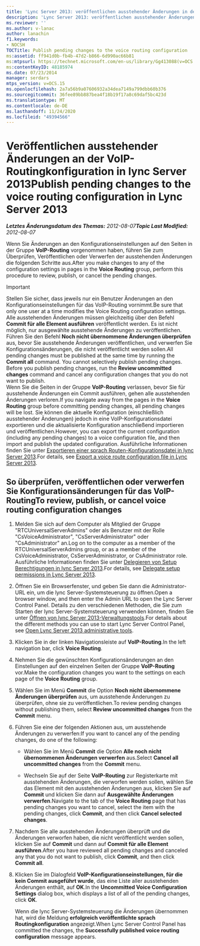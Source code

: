 ```yaml
---
title: 'Lync Server 2013: veröffentlichen ausstehender Änderungen in der VoIP-Routingkonfiguration'
description: 'Lync Server 2013: veröffentlichen ausstehender Änderungen in der VoIP-Routingkonfiguration.'
ms.reviewer: ''
ms.author: v-lanac
author: lanachin
f1.keywords:
- NOCSH
TOCTitle: Publish pending changes to the voice routing configuration
ms:assetid: ff941d0b-fb4b-47d2-b866-6d990ac66b81
ms:mtpsurl: https://technet.microsoft.com/en-us/library/Gg413088(v=OCS.15)
ms:contentKeyID: 48185974
ms.date: 07/23/2014
manager: serdars
mtps_version: v=OCS.15
ms.openlocfilehash: 2a7a56b9a07606932a34dea7149a799dbb60b376
ms.sourcegitcommit: 36fee89bb887bea4f18b19f17a8c69daf5bc423d
ms.translationtype: MT
ms.contentlocale: de-DE
ms.lasthandoff: 11/24/2020
ms.locfileid: "49394566"
---
```

# <a name="publish-pending-changes-to-the-voice-routing-configuration-in-lync-server-2013"></a><span data-ttu-id="f422f-103">Veröffentlichen ausstehender Änderungen an der VoIP-Routingkonfiguration in lync Server 2013</span><span class="sxs-lookup"><span data-stu-id="f422f-103">Publish pending changes to the voice routing configuration in Lync Server 2013</span></span>

<div data-xmlns="http://www.w3.org/1999/xhtml">

<div class="topic" data-xmlns="http://www.w3.org/1999/xhtml" data-msxsl="urn:schemas-microsoft-com:xslt" data-cs="https://msdn.microsoft.com/">

<div data-asp="https://msdn2.microsoft.com/asp">



</div>

<div id="mainSection">

<div id="mainBody"><span data-ttu-id="f422f-104">

<span> </span></span><span class="sxs-lookup"><span data-stu-id="f422f-104">

<span> </span></span></span>

<span data-ttu-id="f422f-105">_**Letztes Änderungsdatum des Themas:** 2012-08-07_</span><span class="sxs-lookup"><span data-stu-id="f422f-105">_**Topic Last Modified:** 2012-08-07_</span></span>

<span data-ttu-id="f422f-106">Wenn Sie Änderungen an den Konfigurationseinstellungen auf den Seiten in der Gruppe **VoIP-Routing** vorgenommen haben, führen Sie zum Überprüfen, Veröffentlichen oder Verwerfen der ausstehenden Änderungen die folgenden Schritte aus.</span><span class="sxs-lookup"><span data-stu-id="f422f-106">After you make changes to any of the configuration settings in pages in the **Voice Routing** group, perform this procedure to review, publish, or cancel the pending changes.</span></span>

<div>


> [!IMPORTANT]  
> <span data-ttu-id="f422f-107">Stellen Sie sicher, dass jeweils nur ein Benutzer Änderungen an den Konfigurationseinstellungen für das VoIP-Routing vornimmt.</span><span class="sxs-lookup"><span data-stu-id="f422f-107">Be sure that only one user at a time modifies the Voice Routing configuration settings.</span></span><BR><span data-ttu-id="f422f-p101">Alle ausstehenden Änderungen müssen gleichzeitig über den Befehl <STRONG>Commit für alle Element ausführen</STRONG> veröffentlicht werden. Es ist nicht möglich, nur ausgewählte ausstehende Änderungen zu veröffentlichen. Führen Sie den Befehl <STRONG>Noch nicht übernommene Änderungen überprüfen</STRONG> aus, bevor Sie ausstehende Änderungen veröffentlichen, und verwerfen Sie Konfigurationsänderungen, die nicht veröffentlicht werden sollen.</span><span class="sxs-lookup"><span data-stu-id="f422f-p101">All pending changes must be published at the same time by running the <STRONG>Commit all</STRONG> command. You cannot selectively publish pending changes. Before you publish pending changes, run the <STRONG>Review uncommitted changes</STRONG> command and cancel any configuration changes that you do not want to publish.</span></span><BR><span data-ttu-id="f422f-111">Wenn Sie die Seiten in der Gruppe <STRONG>VoIP-Routing</STRONG> verlassen, bevor Sie für ausstehende Änderungen ein Commit ausführen, gehen alle ausstehenden Änderungen verloren.</span><span class="sxs-lookup"><span data-stu-id="f422f-111">If you navigate away from the pages in the <STRONG>Voice Routing</STRONG> group before committing pending changes, all pending changes will be lost.</span></span> <span data-ttu-id="f422f-112">Sie können die aktuelle Konfiguration (einschließlich ausstehender Änderungen) jedoch in eine VoIP-Konfigurationsdatei exportieren und die aktualisierte Konfiguration anschließend importieren und veröffentlichen.</span><span class="sxs-lookup"><span data-stu-id="f422f-112">However, you can export the current configuration (including any pending changes) to a voice configuration file, and then import and publish the updated configuration.</span></span> <span data-ttu-id="f422f-113">Ausführliche Informationen finden Sie unter <A href="lync-server-2013-export-a-voice-route-configuration-file.md">Exportieren einer sprach Routen-Konfigurationsdatei in lync Server 2013</A>.</span><span class="sxs-lookup"><span data-stu-id="f422f-113">For details, see <A href="lync-server-2013-export-a-voice-route-configuration-file.md">Export a voice route configuration file in Lync Server 2013</A>.</span></span>



</div>

<div>

## <a name="to-review-publish-or-cancel-voice-routing-configuration-changes"></a><span data-ttu-id="f422f-114">So überprüfen, veröffentlichen oder verwerfen Sie Konfigurationsänderungen für das VoIP-Routing</span><span class="sxs-lookup"><span data-stu-id="f422f-114">To review, publish, or cancel voice routing configuration changes</span></span>

1.  <span data-ttu-id="f422f-115">Melden Sie sich auf dem Computer als Mitglied der Gruppe "RTCUniversalServerAdmins" oder als Benutzer mit der Rolle "CsVoiceAdministrator", "CsServerAdministrator" oder "CsAdministrator" an.</span><span class="sxs-lookup"><span data-stu-id="f422f-115">Log on to the computer as a member of the RTCUniversalServerAdmins group, or as a member of the CsVoiceAdministrator, CsServerAdministrator, or CsAdministrator role.</span></span> <span data-ttu-id="f422f-116">Ausführliche Informationen finden Sie unter [Delegieren von Setup Berechtigungen in lync Server 2013](lync-server-2013-delegate-setup-permissions.md).</span><span class="sxs-lookup"><span data-stu-id="f422f-116">For details, see [Delegate setup permissions in Lync Server 2013](lync-server-2013-delegate-setup-permissions.md).</span></span>

2.  <span data-ttu-id="f422f-117">Öffnen Sie ein Browserfenster, und geben Sie dann die Administrator-URL ein, um die lync Server-Systemsteuerung zu öffnen.</span><span class="sxs-lookup"><span data-stu-id="f422f-117">Open a browser window, and then enter the Admin URL to open the Lync Server Control Panel.</span></span> <span data-ttu-id="f422f-118">Details zu den verschiedenen Methoden, die Sie zum Starten der lync Server-Systemsteuerung verwenden können, finden Sie unter [Öffnen von lync Server 2013-Verwaltungstools](lync-server-2013-open-lync-server-administrative-tools.md).</span><span class="sxs-lookup"><span data-stu-id="f422f-118">For details about the different methods you can use to start Lync Server Control Panel, see [Open Lync Server 2013 administrative tools](lync-server-2013-open-lync-server-administrative-tools.md).</span></span>

3.  <span data-ttu-id="f422f-119">Klicken Sie in der linken Navigationsleiste auf **VoIP-Routing**.</span><span class="sxs-lookup"><span data-stu-id="f422f-119">In the left navigation bar, click **Voice Routing**.</span></span>

4.  <span data-ttu-id="f422f-120">Nehmen Sie die gewünschten Konfigurationsänderungen an den Einstellungen auf den einzelnen Seiten der Gruppe **VoIP-Routing** vor.</span><span class="sxs-lookup"><span data-stu-id="f422f-120">Make the configuration changes you want to the settings on each page of the **Voice Routing** group.</span></span>

5.  <span data-ttu-id="f422f-121">Wählen Sie im Menü **Commit** die Option **Noch nicht übernommene Änderungen überprüfen** aus, um ausstehende Änderungen zu überprüfen, ohne sie zu veröffentlichen.</span><span class="sxs-lookup"><span data-stu-id="f422f-121">To review pending changes without publishing them, select **Review uncommitted changes** from the **Commit** menu.</span></span>

6.  <span data-ttu-id="f422f-122">Führen Sie eine der folgenden Aktionen aus, um ausstehende Änderungen zu verwerfen:</span><span class="sxs-lookup"><span data-stu-id="f422f-122">If you want to cancel any of the pending changes, do one of the following:</span></span>
    
      - <span data-ttu-id="f422f-123">Wählen Sie im Menü **Commit** die Option **Alle noch nicht übernommenen Änderungen verwerfen** aus.</span><span class="sxs-lookup"><span data-stu-id="f422f-123">Select **Cancel all uncommitted changes** from the **Commit** menu.</span></span>
    
      - <span data-ttu-id="f422f-124">Wechseln Sie auf der Seite **VoIP-Routing** zur Registerkarte mit ausstehenden Änderungen, die verworfen werden sollen, wählen Sie das Element mit den ausstehenden Änderungen aus, klicken Sie auf **Commit** und klicken Sie dann auf **Ausgewählte Änderungen verwerfen**.</span><span class="sxs-lookup"><span data-stu-id="f422f-124">Navigate to the tab of the **Voice Routing** page that has pending changes you want to cancel, select the item with the pending changes, click **Commit**, and then click **Cancel selected changes**.</span></span>

7.  <span data-ttu-id="f422f-125">Nachdem Sie alle ausstehenden Änderungen überprüft und die Änderungen verworfen haben, die nicht veröffentlicht werden sollen, klicken Sie auf **Commit** und dann auf **Commit für alle Element ausführen**.</span><span class="sxs-lookup"><span data-stu-id="f422f-125">After you have reviewed all pending changes and canceled any that you do not want to publish, click **Commit**, and then click **Commit all**.</span></span>

8.  <span data-ttu-id="f422f-126">Klicken Sie im Dialogfeld **VoIP-Konfigurationseinstellungen, für die kein Commit ausgeführt wurde**, das eine Liste aller ausstehenden Änderungen enthält, auf **OK**.</span><span class="sxs-lookup"><span data-stu-id="f422f-126">In the **Uncommitted Voice Configuration Settings** dialog box, which displays a list of all of the pending changes, click **OK**.</span></span>
    
    <span data-ttu-id="f422f-127">Wenn die lync Server-Systemsteuerung die Änderungen übernommen hat, wird die Meldung **erfolgreich veröffentlichte sprach Routingkonfiguration** angezeigt.</span><span class="sxs-lookup"><span data-stu-id="f422f-127">When Lync Server Control Panel has committed the changes, the **Successfully published voice routing configuration** message appears.</span></span>

<span data-ttu-id="f422f-128"></div>

</div>

<span> </span>

</div>

</div>

</span><span class="sxs-lookup"><span data-stu-id="f422f-128"></div>

</div>

<span> </span>

</div>

</div>

</span></span></div>

